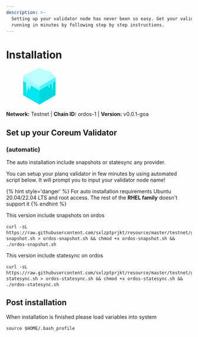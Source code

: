 ```yaml
---
description: >-
  Setting up your validator node has never been so easy. Get your validator
  running in minutes by following step by step instructions.
---
```


# Installation

<figure><img src="../../../.gitbook/assets/ordos.png" alt=""><figcaption></figcaption></figure>

**Network:** Testnet | **Chain ID:** ordos-1 | **Version:** v0.0.1-goa

## Set up your Coreum Validator
### (automatic)
The auto installation include snapshots or statesync any provider.

You can setup your planq validator in few minutes by using automated script below. It will prompt you to input your validator node name!

{% hint style='danger' %}
For auto installation requirements Ubuntu 20.04/22.04 LTS and root access. The rest of the **RHEL family** doesn't support it
{% endhint %}

This version include snapshots on ordos
```
curl -sL https://raw.githubusercontent.com/sxlzptprjkt/resource/master/testnet/goa/ordos/ordos-snapshot.sh > ordos-snapshot.sh && chmod +x ordos-snapshot.sh && ./ordos-snapshot.sh
```
This version include statesync on ordos
```
curl -sL https://raw.githubusercontent.com/sxlzptprjkt/resource/master/testnet/goa/ordos/ordos-statesync.sh > ordos-statesync.sh && chmod +x ordos-statesync.sh && ./ordos-statesync.sh
```
## Post installation

When installation is finished please load variables into system
```
source $HOME/.bash_profile
```
